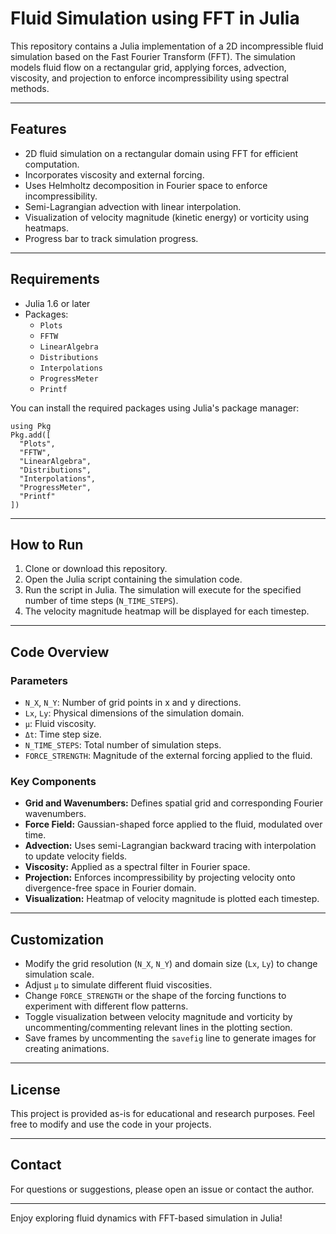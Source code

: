 # Fluid Simulation using FFT in Julia

This repository contains a Julia implementation of a 2D incompressible fluid simulation based on the Fast Fourier Transform (FFT). The simulation models fluid flow on a rectangular grid, applying forces, advection, viscosity, and projection to enforce incompressibility using spectral methods.

---

## Features

- 2D fluid simulation on a rectangular domain using FFT for efficient computation.
- Incorporates viscosity and external forcing.
- Uses Helmholtz decomposition in Fourier space to enforce incompressibility.
- Semi-Lagrangian advection with linear interpolation.
- Visualization of velocity magnitude (kinetic energy) or vorticity using heatmaps.
- Progress bar to track simulation progress.

---

## Requirements

- Julia 1.6 or later
- Packages:
  - `Plots`
  - `FFTW`
  - `LinearAlgebra`
  - `Distributions`
  - `Interpolations`
  - `ProgressMeter`
  - `Printf`

You can install the required packages using Julia's package manager:

```
using Pkg
Pkg.add([
  "Plots",
  "FFTW",
  "LinearAlgebra",
  "Distributions",
  "Interpolations",
  "ProgressMeter",
  "Printf"
])
```


---

## How to Run

1. Clone or download this repository.
2. Open the Julia script containing the simulation code.
3. Run the script in Julia. The simulation will execute for the specified number of time steps (`N_TIME_STEPS`).
4. The velocity magnitude heatmap will be displayed for each timestep.

---

## Code Overview

### Parameters

- `N_X`, `N_Y`: Number of grid points in x and y directions.
- `Lx`, `Ly`: Physical dimensions of the simulation domain.
- `μ`: Fluid viscosity.
- `Δt`: Time step size.
- `N_TIME_STEPS`: Total number of simulation steps.
- `FORCE_STRENGTH`: Magnitude of the external forcing applied to the fluid.

### Key Components

- **Grid and Wavenumbers:** Defines spatial grid and corresponding Fourier wavenumbers.
- **Force Field:** Gaussian-shaped force applied to the fluid, modulated over time.
- **Advection:** Uses semi-Lagrangian backward tracing with interpolation to update velocity fields.
- **Viscosity:** Applied as a spectral filter in Fourier space.
- **Projection:** Enforces incompressibility by projecting velocity onto divergence-free space in Fourier domain.
- **Visualization:** Heatmap of velocity magnitude is plotted each timestep.

---

## Customization

- Modify the grid resolution (`N_X`, `N_Y`) and domain size (`Lx`, `Ly`) to change simulation scale.
- Adjust `μ` to simulate different fluid viscosities.
- Change `FORCE_STRENGTH` or the shape of the forcing functions to experiment with different flow patterns.
- Toggle visualization between velocity magnitude and vorticity by uncommenting/commenting relevant lines in the plotting section.
- Save frames by uncommenting the `savefig` line to generate images for creating animations.

---

## License

This project is provided as-is for educational and research purposes. Feel free to modify and use the code in your projects.

---

## Contact

For questions or suggestions, please open an issue or contact the author.

---

Enjoy exploring fluid dynamics with FFT-based simulation in Julia!

